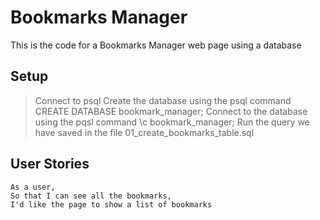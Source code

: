# Bookmarks Manager
This is the code for a Bookmarks Manager web page using a database

## Setup

> Connect to psql
> Create the database using the psql command CREATE DATABASE bookmark_manager;
> Connect to the database using the pqsl command \c bookmark_manager;
> Run the query we have saved in the file 01_create_bookmarks_table.sql

## User Stories

```
As a user,
So that I can see all the bookmarks,
I'd like the page to show a list of bookmarks
```
